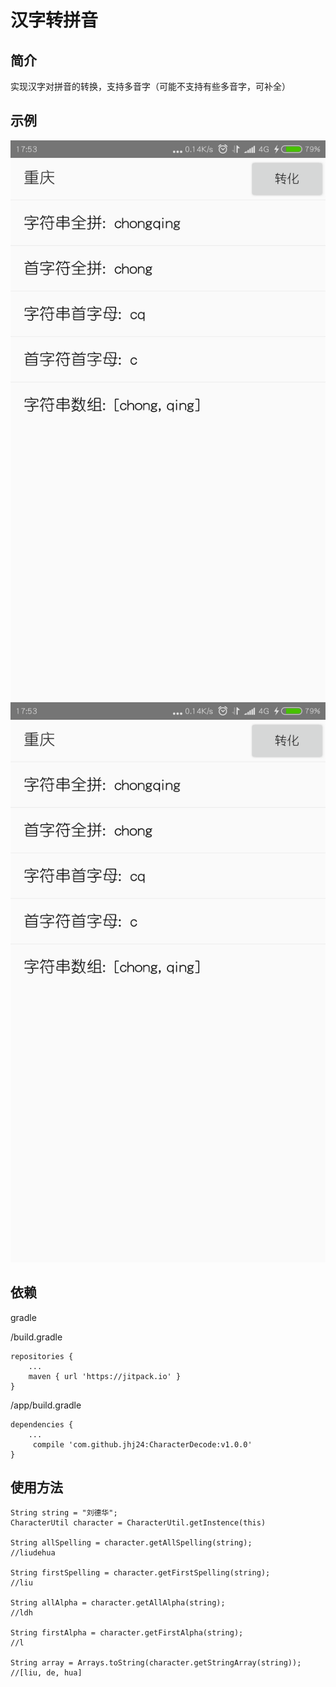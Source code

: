 # 汉字转拼音
## 简介
实现汉字对拼音的转换，支持多音字（可能不支持有些多音字，可补全）

## 示例

![重庆](https://github.com/jhj24/CharacterDecode/raw/master/app/screenshot/chongqing.png)        ![重要](https://github.com/jhj24/CharacterDecode/raw/master/app/screenshot/chongqing.png)


## 依赖

gradle

/build.gradle
```
repositories {
    ...
    maven { url 'https://jitpack.io' }
}
```
/app/build.gradle
```
dependencies {
    ...
     compile 'com.github.jhj24:CharacterDecode:v1.0.0'
}
```

## 使用方法
```
String string = "刘德华";
CharacterUtil character = CharacterUtil.getInstence(this)

String allSpelling = character.getAllSpelling(string);
//liudehua

String firstSpelling = character.getFirstSpelling(string);
//liu

String allAlpha = character.getAllAlpha(string);
//ldh

String firstAlpha = character.getFirstAlpha(string);
//l

String array = Arrays.toString(character.getStringArray(string));
//[liu, de, hua]

```
